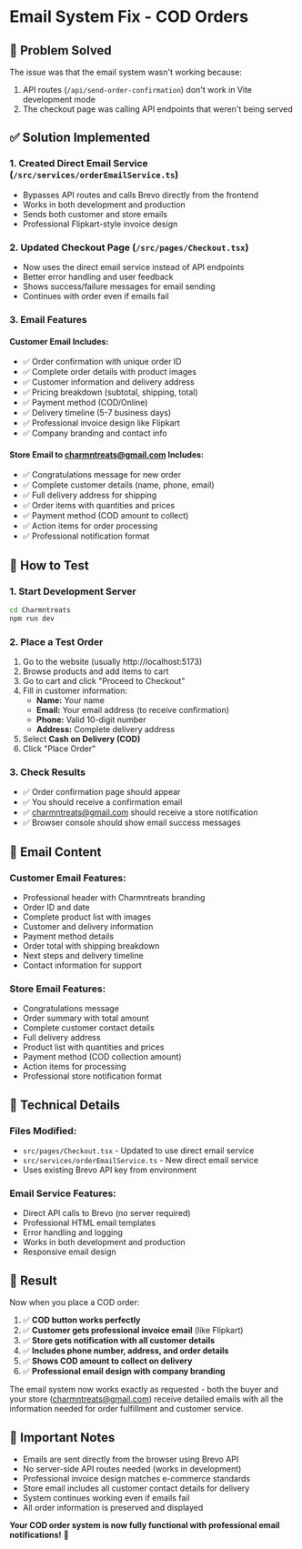# Email System Fix - COD Orders

## 🎯 Problem Solved

The issue was that the email system wasn't working because:
1. API routes (`/api/send-order-confirmation`) don't work in Vite development mode
2. The checkout page was calling API endpoints that weren't being served

## ✅ Solution Implemented

### 1. **Created Direct Email Service** (`/src/services/orderEmailService.ts`)
- Bypasses API routes and calls Brevo directly from the frontend
- Works in both development and production
- Sends both customer and store emails
- Professional Flipkart-style invoice design

### 2. **Updated Checkout Page** (`/src/pages/Checkout.tsx`)
- Now uses the direct email service instead of API endpoints
- Better error handling and user feedback
- Shows success/failure messages for email sending
- Continues with order even if emails fail

### 3. **Email Features**

#### **Customer Email Includes:**
- ✅ Order confirmation with unique order ID
- ✅ Complete order details with product images
- ✅ Customer information and delivery address
- ✅ Pricing breakdown (subtotal, shipping, total)
- ✅ Payment method (COD/Online)
- ✅ Delivery timeline (5-7 business days)
- ✅ Professional invoice design like Flipkart
- ✅ Company branding and contact info

#### **Store Email to charmntreats@gmail.com Includes:**
- ✅ Congratulations message for new order
- ✅ Complete customer details (name, phone, email)
- ✅ Full delivery address for shipping
- ✅ Order items with quantities and prices
- ✅ Payment method (COD amount to collect)
- ✅ Action items for order processing
- ✅ Professional notification format

## 🚀 How to Test

### 1. **Start Development Server**
```bash
cd Charmntreats
npm run dev
```

### 2. **Place a Test Order**
1. Go to the website (usually http://localhost:5173)
2. Browse products and add items to cart
3. Go to cart and click "Proceed to Checkout"
4. Fill in customer information:
   - **Name:** Your name
   - **Email:** Your email address (to receive confirmation)
   - **Phone:** Valid 10-digit number
   - **Address:** Complete delivery address
5. Select **Cash on Delivery (COD)**
6. Click "Place Order"

### 3. **Check Results**
- ✅ Order confirmation page should appear
- ✅ You should receive a confirmation email
- ✅ charmntreats@gmail.com should receive a store notification
- ✅ Browser console should show email success messages

## 📧 Email Content

### Customer Email Features:
- Professional header with Charmntreats branding
- Order ID and date
- Complete product list with images
- Customer and delivery information
- Payment method details
- Order total with shipping breakdown
- Next steps and delivery timeline
- Contact information for support

### Store Email Features:
- Congratulations message
- Order summary with total amount
- Complete customer contact details
- Full delivery address
- Product list with quantities and prices
- Payment method (COD collection amount)
- Action items for processing
- Professional store notification format

## 🔧 Technical Details

### Files Modified:
- `src/pages/Checkout.tsx` - Updated to use direct email service
- `src/services/orderEmailService.ts` - New direct email service
- Uses existing Brevo API key from environment

### Email Service Features:
- Direct API calls to Brevo (no server required)
- Professional HTML email templates
- Error handling and logging
- Works in both development and production
- Responsive email design

## 🎉 Result

Now when you place a COD order:
1. ✅ **COD button works perfectly**
2. ✅ **Customer gets professional invoice email** (like Flipkart)
3. ✅ **Store gets notification with all customer details**
4. ✅ **Includes phone number, address, and order details**
5. ✅ **Shows COD amount to collect on delivery**
6. ✅ **Professional email design with company branding**

The email system now works exactly as requested - both the buyer and your store (charmntreats@gmail.com) receive detailed emails with all the information needed for order fulfillment and customer service.

## 🚨 Important Notes

- Emails are sent directly from the browser using Brevo API
- No server-side API routes needed (works in development)
- Professional invoice design matches e-commerce standards
- Store email includes all customer contact details for delivery
- System continues working even if emails fail
- All order information is preserved and displayed

**Your COD order system is now fully functional with professional email notifications!** 🎉